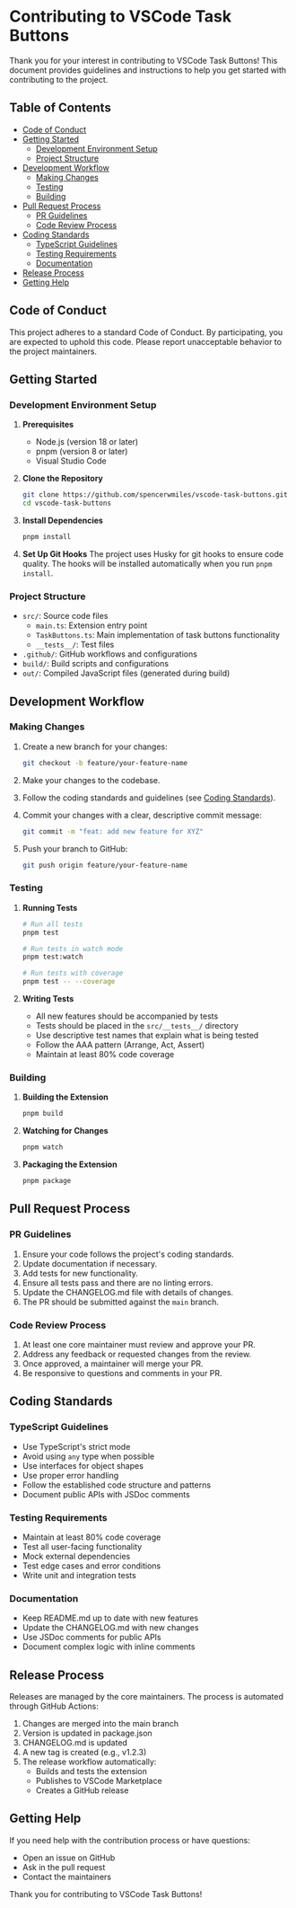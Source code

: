 # Contributing to VSCode Task Buttons

Thank you for your interest in contributing to VSCode Task Buttons! This document provides guidelines and instructions to help you get started with contributing to the project.

## Table of Contents

- [Code of Conduct](#code-of-conduct)
- [Getting Started](#getting-started)
  - [Development Environment Setup](#development-environment-setup)
  - [Project Structure](#project-structure)
- [Development Workflow](#development-workflow)
  - [Making Changes](#making-changes)
  - [Testing](#testing)
  - [Building](#building)
- [Pull Request Process](#pull-request-process)
  - [PR Guidelines](#pr-guidelines)
  - [Code Review Process](#code-review-process)
- [Coding Standards](#coding-standards)
  - [TypeScript Guidelines](#typescript-guidelines)
  - [Testing Requirements](#testing-requirements)
  - [Documentation](#documentation)
- [Release Process](#release-process)
- [Getting Help](#getting-help)

## Code of Conduct

This project adheres to a standard Code of Conduct. By participating, you are expected to uphold this code. Please report unacceptable behavior to the project maintainers.

## Getting Started

### Development Environment Setup

1. **Prerequisites**

   - Node.js (version 18 or later)
   - pnpm (version 8 or later)
   - Visual Studio Code

2. **Clone the Repository**

   ```bash
   git clone https://github.com/spencerwmiles/vscode-task-buttons.git
   cd vscode-task-buttons
   ```

3. **Install Dependencies**

   ```bash
   pnpm install
   ```

4. **Set Up Git Hooks**
   The project uses Husky for git hooks to ensure code quality. The hooks will be installed automatically when you run `pnpm install`.

### Project Structure

- `src/`: Source code files
  - `main.ts`: Extension entry point
  - `TaskButtons.ts`: Main implementation of task buttons functionality
  - `__tests__/`: Test files
- `.github/`: GitHub workflows and configurations
- `build/`: Build scripts and configurations
- `out/`: Compiled JavaScript files (generated during build)

## Development Workflow

### Making Changes

1. Create a new branch for your changes:

   ```bash
   git checkout -b feature/your-feature-name
   ```

2. Make your changes to the codebase.

3. Follow the coding standards and guidelines (see [Coding Standards](#coding-standards)).

4. Commit your changes with a clear, descriptive commit message:

   ```bash
   git commit -m "feat: add new feature for XYZ"
   ```

5. Push your branch to GitHub:
   ```bash
   git push origin feature/your-feature-name
   ```

### Testing

1. **Running Tests**

   ```bash
   # Run all tests
   pnpm test

   # Run tests in watch mode
   pnpm test:watch

   # Run tests with coverage
   pnpm test -- --coverage
   ```

2. **Writing Tests**
   - All new features should be accompanied by tests
   - Tests should be placed in the `src/__tests__/` directory
   - Use descriptive test names that explain what is being tested
   - Follow the AAA pattern (Arrange, Act, Assert)
   - Maintain at least 80% code coverage

### Building

1. **Building the Extension**

   ```bash
   pnpm build
   ```

2. **Watching for Changes**

   ```bash
   pnpm watch
   ```

3. **Packaging the Extension**
   ```bash
   pnpm package
   ```

## Pull Request Process

### PR Guidelines

1. Ensure your code follows the project's coding standards.
2. Update documentation if necessary.
3. Add tests for new functionality.
4. Ensure all tests pass and there are no linting errors.
5. Update the CHANGELOG.md file with details of changes.
6. The PR should be submitted against the `main` branch.

### Code Review Process

1. At least one core maintainer must review and approve your PR.
2. Address any feedback or requested changes from the review.
3. Once approved, a maintainer will merge your PR.
4. Be responsive to questions and comments in your PR.

## Coding Standards

### TypeScript Guidelines

- Use TypeScript's strict mode
- Avoid using `any` type when possible
- Use interfaces for object shapes
- Use proper error handling
- Follow the established code structure and patterns
- Document public APIs with JSDoc comments

### Testing Requirements

- Maintain at least 80% code coverage
- Test all user-facing functionality
- Mock external dependencies
- Test edge cases and error conditions
- Write unit and integration tests

### Documentation

- Keep README.md up to date with new features
- Update the CHANGELOG.md with new changes
- Use JSDoc comments for public APIs
- Document complex logic with inline comments

## Release Process

Releases are managed by the core maintainers. The process is automated through GitHub Actions:

1. Changes are merged into the main branch
2. Version is updated in package.json
3. CHANGELOG.md is updated
4. A new tag is created (e.g., v1.2.3)
5. The release workflow automatically:
   - Builds and tests the extension
   - Publishes to VSCode Marketplace
   - Creates a GitHub release

## Getting Help

If you need help with the contribution process or have questions:

- Open an issue on GitHub
- Ask in the pull request
- Contact the maintainers

Thank you for contributing to VSCode Task Buttons!
